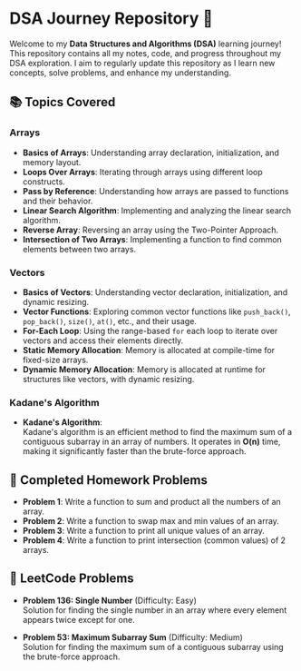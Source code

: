 # DSA Journey Repository 🚀

Welcome to my **Data Structures and Algorithms (DSA)** learning journey! This repository contains all my notes, code, and progress throughout my DSA exploration. I aim to regularly update this repository as I learn new concepts, solve problems, and enhance my understanding.

## 📚 Topics Covered

### **Arrays** 
- **Basics of Arrays**: Understanding array declaration, initialization, and memory layout.  
- **Loops Over Arrays**: Iterating through arrays using different loop constructs.  
- **Pass by Reference**: Understanding how arrays are passed to functions and their behavior.  
- **Linear Search Algorithm**: Implementing and analyzing the linear search algorithm.  
- **Reverse Array**: Reversing an array using the Two-Pointer Approach.  
- **Intersection of Two Arrays**: Implementing a function to find common elements between two arrays.  

### **Vectors**
- **Basics of Vectors**: Understanding vector declaration, initialization, and dynamic resizing.  
- **Vector Functions**: Exploring common vector functions like `push_back()`, `pop_back()`, `size()`, `at()`, etc., and their usage.  
- **For-Each Loop**: Using the range-based `for` each loop to iterate over vectors and access their elements directly.
- **Static Memory Allocation**: Memory is allocated at compile-time for fixed-size arrays.
- **Dynamic Memory Allocation**: Memory is allocated at runtime for structures like vectors, with dynamic resizing.

### **Kadane's Algorithm**
- **Kadane's Algorithm**:  
  Kadane's algorithm is an efficient method to find the maximum sum of a contiguous subarray in an array of numbers. It operates in **O(n)** time, making it significantly faster than the brute-force approach. 


## 📝 Completed Homework Problems
- **Problem 1**: Write a function to sum and product all the numbers of an array.  
- **Problem 2**: Write a function to swap max and min values of an array.  
- **Problem 3**: Write a function to print all unique values of an array.  
- **Problem 4**: Write a function to print intersection (common values) of 2 arrays.

## 🎯 LeetCode Problems
- **Problem 136: Single Number** (Difficulty: Easy)  
   Solution for finding the single number in an array where every element appears twice except for one.

- **Problem 53: Maximum Subarray Sum** (Difficulty: Medium)  
   Solution for finding the maximum sum of a contiguous subarray using the brute-force approach.




